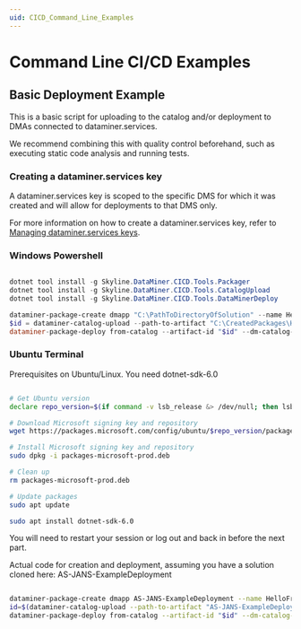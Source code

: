 ```yaml
---
uid: CICD_Command_Line_Examples
---
```


# Command Line CI/CD Examples

## Basic Deployment Example

This is a basic script for uploading to the catalog and/or deployment to DMAs connected to dataminer.services.

We recommend combining this with quality control beforehand, such as executing static code analysis and running tests.

### Creating a dataminer.services key

A dataminer.services key is scoped to the specific DMS for which it was created and will allow for deployments to that DMS only.

For more information on how to create a dataminer.services key, refer to [Managing dataminer.services keys](xref:Managing_DCP_keys).

### Windows Powershell

```powershell

dotnet tool install -g Skyline.DataMiner.CICD.Tools.Packager
dotnet tool install -g Skyline.DataMiner.CICD.Tools.CatalogUpload
dotnet tool install -g Skyline.DataMiner.CICD.Tools.DataMinerDeploy

dataminer-package-create dmapp "C:\PathToDirectoryOfSolution" --name HelloFromPowershell --output "C:\CreatedPackages" --type automation
$id = dataminer-catalog-upload --path-to-artifact "C:\CreatedPackages\HelloFromPowershell.dmapp" --dm-catalog-token 1234567
dataminer-package-deploy from-catalog --artifact-id "$id" --dm-catalog-token 1234567

```

### Ubuntu Terminal

Prerequisites on Ubuntu/Linux. You need dotnet-sdk-6.0

```bash

# Get Ubuntu version
declare repo_version=$(if command -v lsb_release &> /dev/null; then lsb_release -r -s; else grep -oP '(?<=^VERSION_ID=).+' /etc/os-release | tr -d '"'; fi)

# Download Microsoft signing key and repository
wget https://packages.microsoft.com/config/ubuntu/$repo_version/packages-microsoft-prod.deb -O packages-microsoft-prod.deb

# Install Microsoft signing key and repository
sudo dpkg -i packages-microsoft-prod.deb

# Clean up
rm packages-microsoft-prod.deb

# Update packages
sudo apt update

sudo apt install dotnet-sdk-6.0

```

You will need to restart your session or log out and back in before the next part.

Actual code for creation and deployment, assuming you have a solution cloned here: AS-JANS-ExampleDeployment 

```bash

dataminer-package-create dmapp AS-JANS-ExampleDeployment --name HelloFromUbuntu --output AS-JANS-ExampleDeployment --type automation
id=$(dataminer-catalog-upload --path-to-artifact "AS-JANS-ExampleDeployment/HelloFromUbuntu.dmapp" --dm-catalog-token 12345)
dataminer-package-deploy from-catalog --artifact-id "$id" --dm-catalog-token 12345

```
